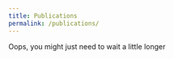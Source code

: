 ```yaml
---
title: Publications
permalink: /publications/
---
```

Oops, you might just need to wait a little longer

